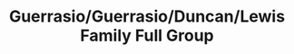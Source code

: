 ---
title: Guerrasio/Guerrasio/Duncan/Lewis Family Full Group
caption: 
fileName: /assets/images/fulls/IMG_2917.JPG
---